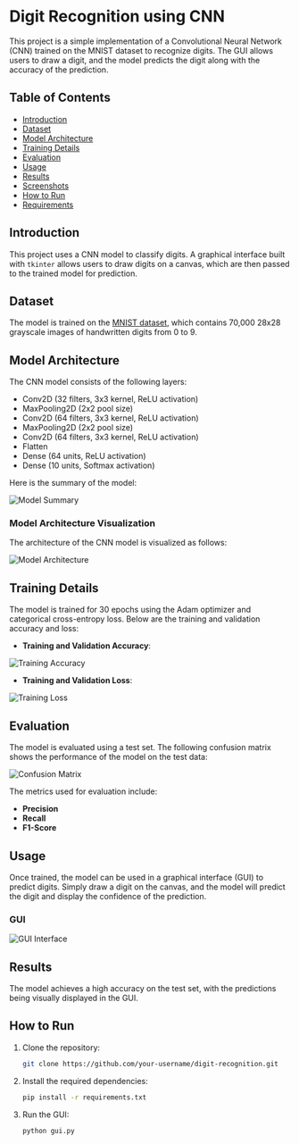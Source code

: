 # Digit Recognition using CNN

This project is a simple implementation of a Convolutional Neural Network (CNN) trained on the MNIST dataset to recognize  digits. The GUI allows users to draw a digit, and the model predicts the digit along with the accuracy of the prediction.

## Table of Contents
- [Introduction](#introduction)
- [Dataset](#dataset)
- [Model Architecture](#model-architecture)
- [Training Details](#training-details)
- [Evaluation](#evaluation)
- [Usage](#usage)
- [Results](#results)
- [Screenshots](#screenshots)
- [How to Run](#how-to-run)
- [Requirements](#requirements)

## Introduction
This project uses a CNN model to classify digits. A graphical interface built with `tkinter` allows users to draw digits on a canvas, which are then passed to the trained model for prediction.

## Dataset
The model is trained on the [MNIST dataset](http://yann.lecun.com/exdb/mnist/), which contains 70,000 28x28 grayscale images of handwritten digits from 0 to 9.

## Model Architecture
The CNN model consists of the following layers:
- Conv2D (32 filters, 3x3 kernel, ReLU activation)
- MaxPooling2D (2x2 pool size)
- Conv2D (64 filters, 3x3 kernel, ReLU activation)
- MaxPooling2D (2x2 pool size)
- Conv2D (64 filters, 3x3 kernel, ReLU activation)
- Flatten
- Dense (64 units, ReLU activation)
- Dense (10 units, Softmax activation)

Here is the summary of the model:

![Model Summary](images/model_summary.png)

### Model Architecture Visualization
The architecture of the CNN model is visualized as follows:

![Model Architecture](images/model_architecture.png)

## Training Details
The model is trained for 30 epochs using the Adam optimizer and categorical cross-entropy loss. Below are the training and validation accuracy and loss:

- **Training and Validation Accuracy**:

![Training Accuracy](images/accuracy_plot.png)

- **Training and Validation Loss**:

![Training Loss](images/loss_plot.png)

## Evaluation
The model is evaluated using a test set. The following confusion matrix shows the performance of the model on the test data:

![Confusion Matrix](images/confusion_matrix.png)

The metrics used for evaluation include:
- **Precision**
- **Recall**
- **F1-Score**

## Usage
Once trained, the model can be used in a graphical interface (GUI) to predict  digits. Simply draw a digit on the canvas, and the model will predict the digit and display the confidence of the prediction.

### GUI
![GUI Interface](images/gui_screenshot.png)

## Results
The model achieves a high accuracy on the test set, with the predictions being visually displayed in the GUI.

## How to Run
1. Clone the repository:
   ```bash
   git clone https://github.com/your-username/digit-recognition.git

2. Install the required dependencies:
   ```bash
   pip install -r requirements.txt

3. Run the GUI: 
   ```bash 
   python gui.py
